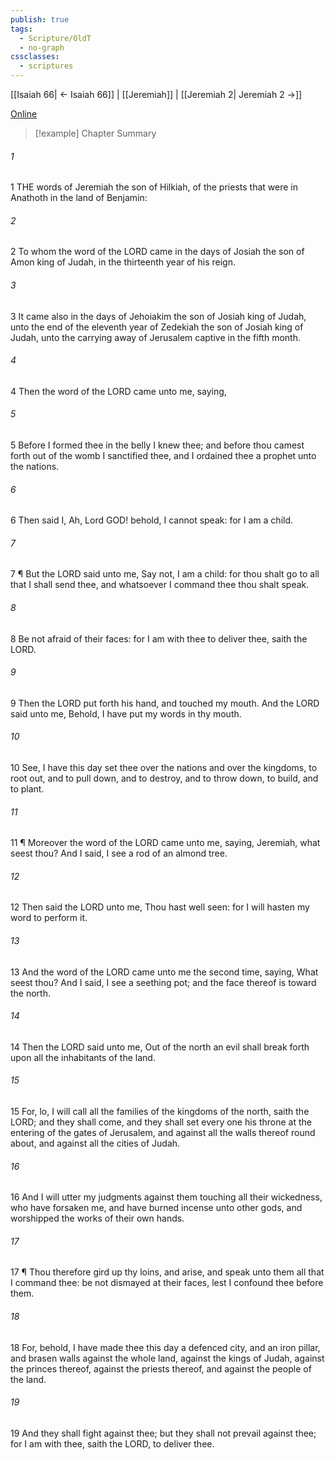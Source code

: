 ```yaml
---
publish: true
tags:
  - Scripture/OldT
  - no-graph
cssclasses:
  - scriptures
---
```

[[Isaiah 66| ← Isaiah 66]] | [[Jeremiah]] | [[Jeremiah 2| Jeremiah 2 →]]

[Online](https://churchofjesuschrist.org/study/scriptures/ot/jer/1?lang=eng)

>[!example] Chapter Summary
>
###### 1
1 THE words of Jeremiah the son of Hilkiah, of the priests that were in Anathoth in the land of Benjamin:
###### 2
2 To whom the word of the LORD came in the days of Josiah the son of Amon king of Judah, in the thirteenth year of his reign.
###### 3
3 It came also in the days of Jehoiakim the son of Josiah king of Judah, unto the end of the eleventh year of Zedekiah the son of Josiah king of Judah, unto the carrying away of Jerusalem captive in the fifth month.
###### 4
4 Then the word of the LORD came unto me, saying,
###### 5
5 Before I formed thee in the belly I knew thee; and before thou camest forth out of the womb I sanctified thee, and I ordained thee a prophet unto the nations.
###### 6
6 Then said I, Ah, Lord GOD!  behold, I cannot speak: for I am a child.
###### 7
7 ¶ But the LORD said unto me, Say not, I am a child: for thou shalt go to all that I shall send thee, and whatsoever I command thee thou shalt speak.
###### 8
8 Be not afraid of their faces: for I am with thee to deliver thee, saith the LORD.
###### 9
9 Then the LORD put forth his hand, and touched my mouth.  And the LORD said unto me, Behold, I have put my words in thy mouth.
###### 10
10 See, I have this day set thee over the nations and over the kingdoms, to root out, and to pull down, and to destroy, and to throw down, to build, and to plant.
###### 11
11 ¶ Moreover the word of the LORD came unto me, saying, Jeremiah, what seest thou?  And I said, I see a rod of an almond tree.
###### 12
12 Then said the LORD unto me, Thou hast well seen: for I will hasten my word to perform it.
###### 13
13 And the word of the LORD came unto me the second time, saying, What seest thou?  And I said, I see a seething pot; and the face thereof is toward the north.
###### 14
14 Then the LORD said unto me, Out of the north an evil shall break forth upon all the inhabitants of the land.
###### 15
15 For, lo, I will call all the families of the kingdoms of the north, saith the LORD; and they shall come, and they shall set every one his throne at the entering of the gates of Jerusalem, and against all the walls thereof round about, and against all the cities of Judah.
###### 16
16 And I will utter my judgments against them touching all their wickedness, who have forsaken me, and have burned incense unto other gods, and worshipped the works of their own hands.
###### 17
17 ¶ Thou therefore gird up thy loins, and arise, and speak unto them all that I command thee: be not dismayed at their faces, lest I confound thee before them.
###### 18
18 For, behold, I have made thee this day a defenced city, and an iron pillar, and brasen walls against the whole land, against the kings of Judah, against the princes thereof, against the priests thereof, and against the people of the land.
###### 19
19 And they shall fight against thee; but they shall not prevail against thee; for I am with thee, saith the LORD, to deliver thee.




